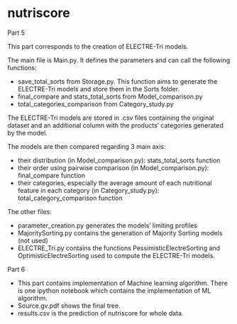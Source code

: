 # nutriscore

Part 5

This part corresponds to the creation of ELECTRE-Tri models. 

The main file is Main.py. It defines the parameters and can call the following functions:
- save_total_sorts from Storage.py. This function aims to generate the ELECTRE-Tri models and store them in the Sorts folder.
- final_compare and stats_total_sorts from Model_comparison.py
- total_categories_comparison from Category_study.py

The ELECTRE-Tri models are stored in .csv files containing the original dataset and an additional column with the products’ categories generated by the model.

The models are then compared regarding 3 main axis:

- their distribution (in Model_comparison.py): stats_total_sorts function
- their order using pairwise comparison (in Model_comparison.py): final_compare function
- their categories, especially the average amount of each nutritional feature in each category (in Category_study.py): total_category_comparison function

The other files:
- parameter_creation.py generates the models’ limiting profiles
- MajoritySorting.py contains the generation of Majority Sorting models (not used)
- ELECTRE_Tri.py contains the functions PessimisticElectreSorting and OptimisticElectreSorting used to compute the ELECTRE-Tri models.


Part 6
- This part contains implementation of Machine learning algorithm. There is one ipython notebook which contains the implementation of ML algorithm.
- Source.gv.pdf shows the final tree.
- results.csv is the prediction of nutriscore for whole data.

